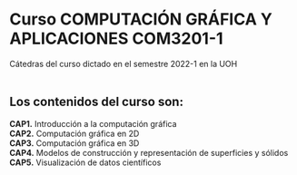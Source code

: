 # Curso COMPUTACIÓN GRÁFICA Y APLICACIONES COM3201-1
Cátedras del curso dictado en el semestre 2022-1 en la UOH <br/><br/>

## Los contenidos del curso son:
<b>CAP1.</b> Introducción a la computación gráfica <br/>
<b>CAP2.</b> Computación gráfica en 2D <br/>
<b>CAP3.</b> Computación gráfica en 3D <br/>
<b>CAP4.</b> Modelos de construcción y representación de superficies y sólidos <br/>
<b>CAP5.</b> Visualización de datos científicos <br/>
